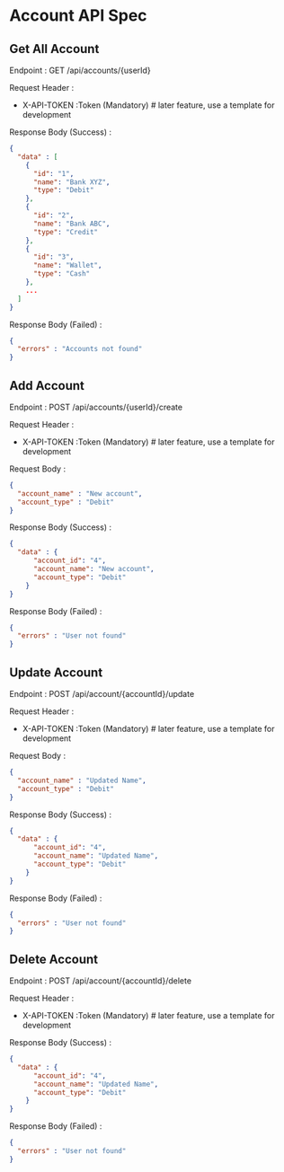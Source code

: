 # Account API Spec

## Get All Account

Endpoint : GET /api/accounts/{userId}

Request Header :

- X-API-TOKEN :Token (Mandatory) # later feature, use a template for development

Response Body (Success) :

```json
{
  "data" : [
    {
      "id": "1",
      "name": "Bank XYZ",
      "type": "Debit"
    },
    {
      "id": "2",
      "name": "Bank ABC",
      "type": "Credit"
    },
    {
      "id": "3",
      "name": "Wallet",
      "type": "Cash"
    },
    ...
  ]
}
```

Response Body (Failed) :

```json
{
  "errors" : "Accounts not found"
}
```

## Add Account

Endpoint : POST /api/accounts/{userId}/create

Request Header :

- X-API-TOKEN :Token (Mandatory) # later feature, use a template for development

Request Body :

```json
{
  "account_name" : "New account",
  "account_type" : "Debit"
}
```

Response Body (Success) :

```json
{
  "data" : {
      "account_id": "4",
      "account_name": "New account",
      "account_type": "Debit"
    }
}
```

Response Body (Failed) :

```json
{
  "errors" : "User not found"
}
```

## Update Account

Endpoint : POST /api/account/{accountId}/update

Request Header :

- X-API-TOKEN :Token (Mandatory) # later feature, use a template for development

Request Body :

```json
{
  "account_name" : "Updated Name",
  "account_type" : "Debit"
}
```

Response Body (Success) :

```json
{
  "data" : {
      "account_id": "4",
      "account_name": "Updated Name",
      "account_type": "Debit"
    }
}
```

Response Body (Failed) :

```json
{
  "errors" : "User not found"
}
```

## Delete Account

Endpoint : POST /api/account/{accountId}/delete

Request Header :

- X-API-TOKEN :Token (Mandatory) # later feature, use a template for development

Response Body (Success) :

```json
{
  "data" : {
      "account_id": "4",
      "account_name": "Updated Name",
      "account_type": "Debit"
    }
}
```

Response Body (Failed) :

```json
{
  "errors" : "User not found"
}
```
